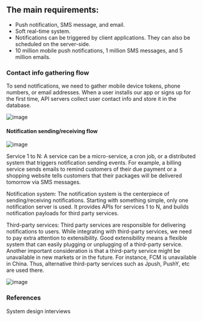 
## The main requirements: 

- Push notification, SMS message, and email.
- Soft real-time system. 
- Notifications can be triggered by client applications. They can also be scheduled on the server-side.
- 10 million mobile push notifications, 1 million SMS messages, and 5 million emails.


### Contact info gathering flow

To send notifications, we need to gather mobile device tokens, phone numbers, or email addresses. When a user installs our app or signs up for the first time, API servers collect user contact info and store it in the database.

![image](https://user-images.githubusercontent.com/23625821/134760046-e1fd8f36-869c-4284-bc95-6c5a1aa79c84.png)



#### Notification sending/receiving flow

![image](https://user-images.githubusercontent.com/23625821/134760064-19a66727-2ac8-4be1-9ebf-a1ceb6e1ebc9.png)


Service 1 to N: A service can be a micro-service, a cron job, or a distributed system that triggers notification sending events. For example, a billing service sends emails to remind customers of their due payment or a shopping website tells customers that their packages will be delivered tomorrow via SMS messages.

Notification system: The notification system is the centerpiece of sending/receiving notifications. Starting with something simple, only one notification server is used. It provides APIs for services 1 to N, and builds notification payloads for third party services.


Third-party services: Third party services are responsible for delivering notifications to users. While integrating with third-party services, we need to pay extra attention to extensibility. Good extensibility means a flexible system that can easily plugging or unplugging of a third-party service. Another important consideration is that a third-party service might be unavailable in new markets or in the future. For instance, FCM is unavailable in China. Thus, alternative third-party services such as Jpush, PushY, etc are used there.


![image](https://user-images.githubusercontent.com/23625821/134855449-8c0881b1-e2b2-4b92-aa9b-b167bc2ec8b6.png)
















### References

System design interviews 
